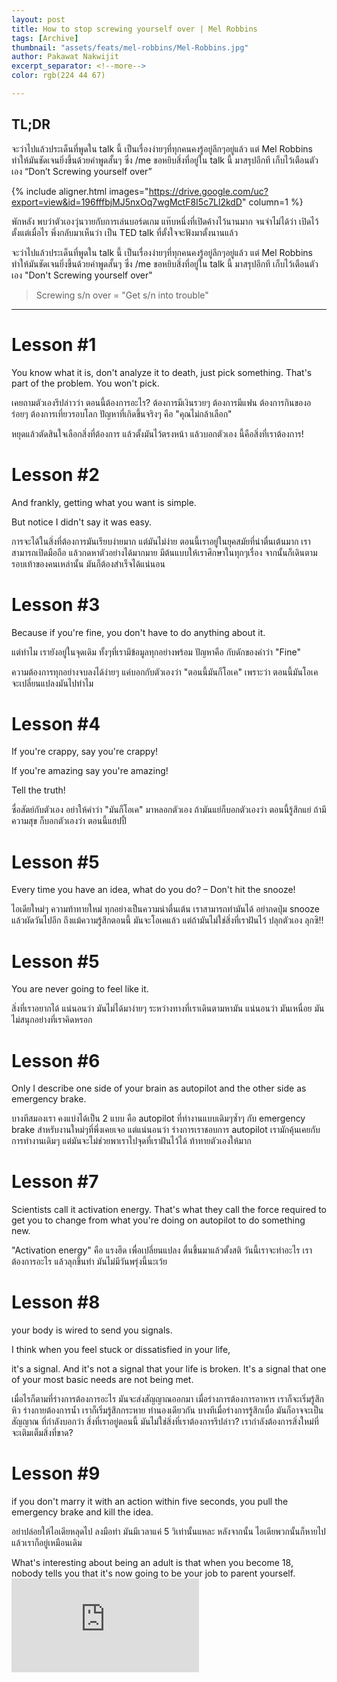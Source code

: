 ```yaml
---
layout: post
title: How to stop screwing yourself over | Mel Robbins
tags: [Archive]
thumbnail: "assets/feats/mel-robbins/Mel-Robbins.jpg"
author: Pakawat Nakwijit
excerpt_separator: <!--more-->
color: rgb(224 44 67)

---
```


## TL;DR
จะว่าไปแล้วประเด็นที่พูดใน talk นี้ เป็นเรื่องง่ายๆที่ทุกคนคงรู้อยู่ลึกๆอยู่แล้ว แต่ Mel Robbins ทำให้มันชัดเจนยิ่งขึ้นด้วยคำพูดสั้นๆ ซึ่ง /me ขอหยิบสิ่งที่อยู่ใน talk นี้ มาสรุปอีกที เก็บไว้เตือนตัวเอง “Don’t Screwing yourself over”

<!--more-->

{% include aligner.html images="https://drive.google.com/uc?export=view&id=196fffbjMJ5nxOq7wgMctF8I5c7Ll2kdD" column=1 %}


พักหลัง พบว่าตัวเองวุ่นวายกับการเล่นบอร์ดเกม แท๊บหนึ่งที่เปิดค้างไว้นานมาก จนจำไม่ได้ว่า เปิดไว้ตั้งแต่เมื่อไร พึ่งกลับมาเห็นว่า เป็น TED talk ที่ตั้งใจจะฟังมาตั้งนานแล้ว

จะว่าไปแล้วประเด็นที่พูดใน talk นี้ เป็นเรื่องง่ายๆที่ทุกคนคงรู้อยู่ลึกๆอยู่แล้ว แต่ Mel Robbins ทำให้มันชัดเจนยิ่งขึ้นด้วยคำพูดสั้นๆ ซึ่ง /me ขอหยิบสิ่งที่อยู่ใน talk นี้ มาสรุปอีกที เก็บไว้เตือนตัวเอง "Don't Screwing yourself over"

> Screwing s/n over = "Get s/n into trouble"

----------------

# Lesson #1


<div class="blockquote"> You know what it is, don't analyze it to death, just pick something. That's part of the problem. You won't pick.</div>

เคยถามตัวเองรึปล่าวว่า ตอนนี้ต้องการอะไร? ต้องการมีเงินรวยๆ ต้องการมีแฟน ต้องการกินของอร่อยๆ ต้องการเที่ยวรอบโลก ปัญหาที่เกิดขึ้นจริงๆ คือ "คุณไม่กล้าเลือก"

หยุดแล้วตัดสินใจเลือกสิ่งที่ต้องการ แล้วตั้งมันไว้ตรงหน้า แล้วบอกตัวเอง นี้คือสิ่งที่เราต้องการ!

# Lesson #2


<div class="blockquote"> And frankly, getting what you want is simple.

But notice I didn't say it was easy.
</div>

การจะได้ในสิ่งที่ต้องการมันเรียบง่ายมาก แต่มันไม่ง่าย ตอนนี้เราอยู่ในยุคสมัยที่น่าตื่นเต้นมาก เราสามารถเปิดมือถือ แล้วกดหาตัวอย่างได้มากมาย มีต้นแบบให้เราศึกษาในทุกๆเรื่อง จากนั้นก็เดินตามรอบเท้าของคนเหล่านั้น มันก็ต้องสำเร็จได้แน่นอน

# Lesson #3


<div class="blockquote"> Because if you're fine, you don't have to do anything about it.</div>

แต่ทำไม เรายังอยู่ในจุดเดิม ทั้งๆที่เรามีข้อมูลทุกอย่างพร้อม ปัญหาคือ กับดักของคำว่า "Fine"

ความต้องการทุกอย่างจบลงได้ง่ายๆ แค่บอกกับตัวเองว่า "ตอนนี้มันก็โอเค" เพราะว่า ตอนนี้มันโอเค จะเปลี่ยนแปลงมันไปทำไม

# Lesson #4


<div class="blockquote"> 
If you're crappy, say you're crappy!

If you're amazing say you're amazing!

Tell the truth!
</div>

ซื่อสัตย์กับตัวเอง อย่าให้คำว่า "มันก็โอเค" มาหลอกตัวเอง ถ้ามันแย่ก็บอกตัวเองว่า ตอนนี้รู้สึกแย่ ถ้ามีความสุข ก็บอกตัวเองว่า ตอนนี้แฮปปี้

# Lesson #5


<div class="blockquote"> 
Every time you have an idea, what do you do? – Don't hit the snooze!
</div>

ไอเดียใหม่ๆ ความท้าทายใหม่ ทุกอย่างเป็นความน่าตื่นเต้น เราสามารถทำมันได้ อย่ากดปุ่ม snooze แล้วผัดวันไปอีก ถึงแม้ความรู้สึกตอนนี้ มันจะโอเคแล้ว แต่ถ้ามันไม่ใช่สิ่งที่เราฝันไว้ ปลุกตัวเอง ลุกซิ!!

# Lesson #5


<div class="blockquote"> 
You are never going to feel like it.
</div>

สิ่งที่เราอยากได้ แน่นอนว่า มันไม่ได้มาง่ายๆ ระหว่างทางที่เราเดินตามหามัน แน่นอนว่า มันเหนื่อย มันไม่สนุกอย่างที่เราคิดหรอก

# Lesson #6


<div class="blockquote"> 
Only I describe one side of your brain as autopilot and the other side as emergency brake.
</div>

บางทีสมองเรา คงแบ่งได้เป็น 2 แบบ คือ autopilot ที่ทำงานแบบเดิมๆซ้ำๆ กับ emergency brake สำหรับงานใหม่ๆที่พึ่งเคยเจอ แต่แน่นอนว่า ร่างการเราชอบการ autopilot เรามักคุ้นเคยกับการทำงานเดิมๆ แต่มันจะไม่ช่วยพาเราไปจุดที่เราฝันไว้ได้ ท้าทายตัวเองให้มาก

# Lesson #7


<div class="blockquote"> 
Scientists call it activation energy. That's what they call the force required to get you to change from what you're doing on autopilot to do something new.
</div>

"Activation energy" คือ แรงฮึด เพื่อเปลี่ยนแปลง ตื่นขึ้นมาแล้วตั้งสติ วันนี้เราจะทำอะไร เราต้องการอะไร แล้วลุกขึ้นทำ มันไม่มีวันพรุ่งนี้นะเว้ย

# Lesson #8


<div class="blockquote"> 

your body is wired to send you signals.

I think when you feel stuck or dissatisfied in your life,

it's a signal.
And it's not a signal that your life is broken.
It's a signal that one of your most basic needs are not being met.

</div>

เมื่อไรก็ตามที่ร่างการต้องการอะไร มันจะส่งสัญญาณออกมา เมื่อร่างการต้องการอาหาร เราก็จะเริ่มรู้สึกหิว ร่างกายต้องการน้ำ เราก็เริ่มรู้สึกกระหาย ทำนองเดียวกัน บางทีเมื่อร่างการรู้สึกเบื่อ มันก็อาจจะเป็นสัญญาณ ที่กำลังบอกว่า สิ่งที่เราอยู่ตอนนี้ มันไม่ใช่สิ่งที่เราต้องการรึปล่าว? เรากำลังต้องการสิ่งใหม่ที่จะเติมเต็มสิ่งที่ขาด?

# Lesson #9


<div class="blockquote"> 
if you don't marry it with an action within five seconds, you pull the emergency brake and kill the idea.
</div>

อย่าปล่อยให้ไอเดียหลุดไป ลงมือทำ มันมีเวลาแค่ 5 วิเท่านั้นแหละ หลังจากนั้น ไอเดียพวกนั้นก็หายไป แล้วเราก็อยู่เหมือนเดิม


<div class="blockquote"> What's interesting about being an adult is that when you become 18,
nobody tells you that it's now going to be your job to parent yourself.</div>


<div class="video-container">
    <iframe class="video" src="https://www.youtube.com/embed/Lp7E973zozc" frameborder="0" scrolling="no" webkitAllowFullScreen mozallowfullscreen allowFullScreen></iframe>
</div>